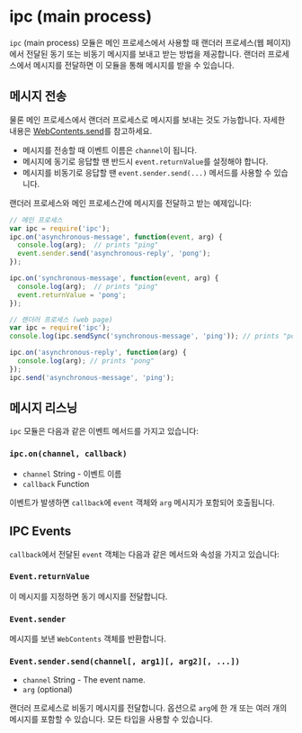 ﻿# ipc (main process)

`ipc` (main process) 모듈은 메인 프로세스에서 사용할 때 랜더러 프로세스(웹 페이지)에서 전달된 동기 또는 비동기 메시지를 보내고 받는 방법을 제공합니다.
랜더러 프로세스에서 메시지를 전달하면 이 모듈을 통해 메시지를 받을 수 있습니다.

## 메시지 전송

물론 메인 프로세스에서 랜더러 프로세스로 메시지를 보내는 것도 가능합니다.
자세한 내용은 [WebContents.send](web-contents.md#webcontentssendchannel-args)를 참고하세요.

- 메시지를 전송할 때 이벤트 이름은 `channel`이 됩니다.
- 메시지에 동기로 응답할 땐 반드시 `event.returnValue`를 설정해야 합니다.
- 메시지를 비동기로 응답할 땐 `event.sender.send(...)` 메서드를 사용할 수 있습니다.

랜더러 프로세스와 메인 프로세스간에 메시지를 전달하고 받는 예제입니다:

```javascript
// 메인 프로세스
var ipc = require('ipc');
ipc.on('asynchronous-message', function(event, arg) {
  console.log(arg);  // prints "ping"
  event.sender.send('asynchronous-reply', 'pong');
});

ipc.on('synchronous-message', function(event, arg) {
  console.log(arg);  // prints "ping"
  event.returnValue = 'pong';
});
```

```javascript
// 랜더러 프로세스 (web page)
var ipc = require('ipc');
console.log(ipc.sendSync('synchronous-message', 'ping')); // prints "pong"

ipc.on('asynchronous-reply', function(arg) {
  console.log(arg); // prints "pong"
});
ipc.send('asynchronous-message', 'ping');
```

## 메시지 리스닝

`ipc` 모듈은 다음과 같은 이벤트 메서드를 가지고 있습니다:

### `ipc.on(channel, callback)`

* `channel` String - 이벤트 이름
* `callback` Function

이벤트가 발생하면 `callback`에 `event` 객체와 `arg` 메시지가 포함되어 호출됩니다.

## IPC Events

`callback`에서 전달된 `event` 객체는 다음과 같은 메서드와 속성을 가지고 있습니다:

### `Event.returnValue`

이 메시지를 지정하면 동기 메시지를 전달합니다.

### `Event.sender`

메시지를 보낸 `WebContents` 객체를 반환합니다.

### `Event.sender.send(channel[, arg1][, arg2][, ...])`

* `channel` String - The event name.
* `arg` (optional)

랜더러 프로세스로 비동기 메시지를 전달합니다.
옵션으로 `arg`에 한 개 또는 여러 개의 메시지를 포함할 수 있습니다. 모든 타입을 사용할 수 있습니다.
